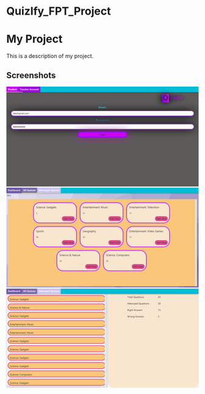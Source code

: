 # QuizIfy_FPT_Project
 
# My Project

This is a description of my project.

## Screenshots

![Screenshot 1](https://github.com/KASPAROV2005/QuizIfy_FPT_Project/blob/master/cap1.PNG?raw=true)
![Screenshot 2](https://github.com/KASPAROV2005/QuizIfy_FPT_Project/blob/master/cap2.PNG?raw=true)
![Screenshot 3](https://github.com/KASPAROV2005/QuizIfy_FPT_Project/blob/master/cap3.PNG?raw=true)
